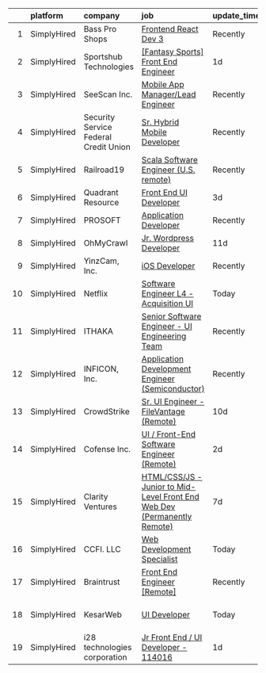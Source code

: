 

|    | platform    | company                               | job                                                                                                                                                                              | update_time   | location          |
|---:|:------------|:--------------------------------------|:---------------------------------------------------------------------------------------------------------------------------------------------------------------------------------|:--------------|:------------------|
|  1 | SimplyHired | Bass Pro Shops                        | [Frontend React Dev 3](https://www.simplyhired.com/job/9oPN7EkRtgjzQIOSbhx0DsvOjLVHIN02OkXmtC-oDX8yRnLKQucM2w?q=ui+engineer)                                                     | Recently      | Springfield, MO   |
|  2 | SimplyHired | Sportshub Technologies                | [[Fantasy Sports] Front End Engineer](https://www.simplyhired.com/job/A-0l0HF7F5aKmRq1gbvGrLo_VFCOx33aSzcj3rC4Ejqq3MtAjStJHQ?q=ui+engineer)                                      | 1d            | Remote            |
|  3 | SimplyHired | SeeScan Inc.                          | [Mobile App Manager/Lead Engineer](https://www.simplyhired.com/job/XfOawD8TkrWIdFmzHizQ89TsSlGmYO9oL4t3ElB6HYY7hjjq67xhNA?q=ui+engineer)                                         | Recently      | San Diego, CA     |
|  4 | SimplyHired | Security Service Federal Credit Union | [Sr. Hybrid Mobile Developer](https://www.simplyhired.com/job/0JsHGpxE1NzhujrrsoPpfbY4HIXsjRwmZ9wqRQ0WJI-AJg4w00er9A?q=ui+engineer)                                              | Recently      | San Antonio, TX   |
|  5 | SimplyHired | Railroad19                            | [Scala Software Engineer (U.S. remote)](https://www.simplyhired.com/job/UWtX9QJfsecQSnCpLbfUpMYivkzXwgkfMT8T-V2Y5NHIiFi32HzYig?q=ui+engineer)                                    | Recently      | Remote            |
|  6 | SimplyHired | Quadrant Resource                     | [Front End UI Developer](https://www.simplyhired.com/job/KgmY3lAwqghnbBYRvYSUieU_OliyaYywOfKKcGVAcYR8NDofyfl_yg?q=ui+engineer)                                                   | 3d            | Remote            |
|  7 | SimplyHired | PROSOFT                               | [Application Developer](https://www.simplyhired.com/job/yHe6t374s2laLu1FqwlBiz6wAg14VUU-EVceTCVngGLopYRazR0iuw?q=ui+engineer)                                                    | Recently      | Norfolk, VA       |
|  8 | SimplyHired | OhMyCrawl                             | [Jr. Wordpress Developer](https://www.simplyhired.com/job/XDFwzbSwjmxnSNPgV1VC1wOfxIJEAgvImjUtTB8fEFIl-rKXg4IphQ?q=ui+engineer)                                                  | 11d           | Remote            |
|  9 | SimplyHired | YinzCam, Inc.                         | [iOS Developer](https://www.simplyhired.com/job/O7s3dealHuxhU0MGhoaMnfOJziqVEUTHKEJtlDWUSPF8S_dqWf-8-Q?q=ui+engineer)                                                            | Recently      | Pittsburgh, PA    |
| 10 | SimplyHired | Netflix                               | [Software Engineer L4 - Acquisition UI](https://www.simplyhired.com/job/MewjA4tIM3AQZ5UEsNQMeDsA1D9LOnO54B8m8m2-ZUhXvcUr0JYaBA?q=ui+engineer)                                    | Today         | Remote            |
| 11 | SimplyHired | ITHAKA                                | [Senior Software Engineer - UI Engineering Team](https://www.simplyhired.com/job/inYM2CSoj-lWM7-IxN1lfdFmAO-6A7F1ZZLGliDsbAbXRk4DlvHNcw?q=ui+engineer)                           | Recently      | Ann Arbor, MI     |
| 12 | SimplyHired | INFICON, Inc.                         | [Application Development Engineer (Semiconductor)](https://www.simplyhired.com/job/yOq7ACyznCHUfaC5gARxWl9zW_-W5uUdGsHemgbUyBjsBq9dZnbO8g?q=ui+engineer)                         | Recently      | East Syracuse, NY |
| 13 | SimplyHired | CrowdStrike                           | [Sr. UI Engineer - FileVantage (Remote)](https://www.simplyhired.com/job/GseyZQgfwgqyfbWvsTQaf9iBE997pMSnTA_C6039zEH75t0MjGxWqw?q=ui+engineer)                                   | 10d           | Remote            |
| 14 | SimplyHired | Cofense Inc.                          | [UI / Front-End Software Engineer (Remote)](https://www.simplyhired.com/job/F-4Dx8_0iCpZ7yYSo3Lu7Q18LBoVjjQOcCTXtVhR8UqxLMVfyV5OtQ?q=ui+engineer)                                | 2d            | Remote            |
| 15 | SimplyHired | Clarity Ventures                      | [HTML/CSS/JS - Junior to Mid-Level Front End Web Dev (Permanently Remote)](https://www.simplyhired.com/job/HAryeuueD7oLChyByYJl9dWbRCihS1nbUjq_lR-MP2MF2j4Va4-ZAw?q=ui+engineer) | 7d            | Remote            |
| 16 | SimplyHired | CCFI. LLC                             | [Web Development Specialist](https://www.simplyhired.com/job/Kz7eo_8E_P89KH-2EAFjndFrxUv7v8MplzVM06gdnnHc2tKII2Rw2Q?q=ui+engineer)                                               | Today         | Remote            |
| 17 | SimplyHired | Braintrust                            | [Front End Engineer [Remote]](https://www.simplyhired.com/job/0SPwjC_HiUtI2dX4pqvBsP1RMN3XRpKu2--D4NkDGcxCTdgNYPcZyQ?q=ui+engineer)                                              | Recently      | San Francisco, CA |
| 18 | SimplyHired | KesarWeb                              | [UI Developer](https://www.simplyhired.com/job/JaeJYDFcmlER0TeThN5JpNq4dMuzNnvmHAwHfwafVhIOqqs_YwexKQ?q=ui+engineer)                                                             | Today         | San Antonio, TX   |
| 19 | SimplyHired | i28 technologies corporation          | [Jr Front End / UI Developer - 114016](https://www.simplyhired.com/job/Hcb6gtEbVOES2F_LxS_zRBYefc5j7K0CW1z46VjvDMFciawUY5jUjQ?q=ui+engineer)                                     | 1d            | Wellston, OH      |